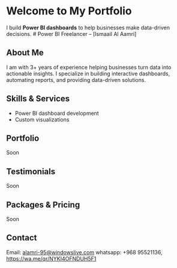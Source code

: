 # Welcome to My Portfolio
I build **Power BI dashboards** to help businesses make data-driven decisions.  # Power BI Freelancer – [Ismaail Al Aamri]

## About Me
I am with 3+ years of experience helping businesses turn data into actionable insights. I specialize in building interactive dashboards, automating reports, and providing data-driven solutions.

## Skills & Services
- Power BI dashboard development
- Custom visualizations

## Portfolio
Soon

## Testimonials
Soon

## Packages & Pricing
Soon

## Contact
Email: alamri-95@windowslive.com
whatsapp: +968 95521136,  https://wa.me/qr/NYKI4OFNDUH5F1
